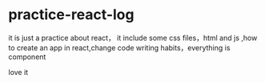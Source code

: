 # practice-react-log
it is just a practice about react， it include some css files，html and js ,how to create an app in react,change code writing habits，everything is component

love it 

